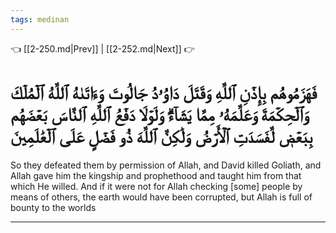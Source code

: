 ```yaml
---
tags: medinan
---
```


👈 [[2-250.md|Prev]] | [[2-252.md|Next]] 👉

# فَهَزَمُوهُم بِإِذۡنِ ٱللَّهِ وَقَتَلَ دَاوُۥدُ جَالُوتَ وَءَاتَىٰهُ ٱللَّهُ ٱلۡمُلۡكَ وَٱلۡحِكۡمَةَ وَعَلَّمَهُۥ مِمَّا يَشَآءُۗ وَلَوۡلَا دَفۡعُ ٱللَّهِ ٱلنَّاسَ بَعۡضَهُم بِبَعۡضٖ لَّفَسَدَتِ ٱلۡأَرۡضُ وَلَٰكِنَّ ٱللَّهَ ذُو فَضۡلٍ عَلَى ٱلۡعَٰلَمِينَ

So they defeated them by permission of Allah, and David killed Goliath, and Allah gave him the kingship and prophethood and taught him from that which He willed. And if it were not for Allah checking [some] people by means of others, the earth would have been corrupted, but Allah is full of bounty to the worlds

---

